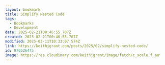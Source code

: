 ```yaml
---
layout: bookmark
title: Simplify Nested Code
tags:
  - Bookmarks
  - Development
date: 2025-02-21T00:46:55.707Z
created: 2025-02-21T00:46:55.707Z
modified: 2025-03-11T10:33:07.574Z
link: https://keithjgrant.com/posts/2025/02/simplify-nested-code/
id: 976526475
image: https://res.cloudinary.com/keithjgrant/image/fetch/c_scale,f_auto,w_600/https://keithjgrant.com//images/2025/mug-stack.jpg
---
```

